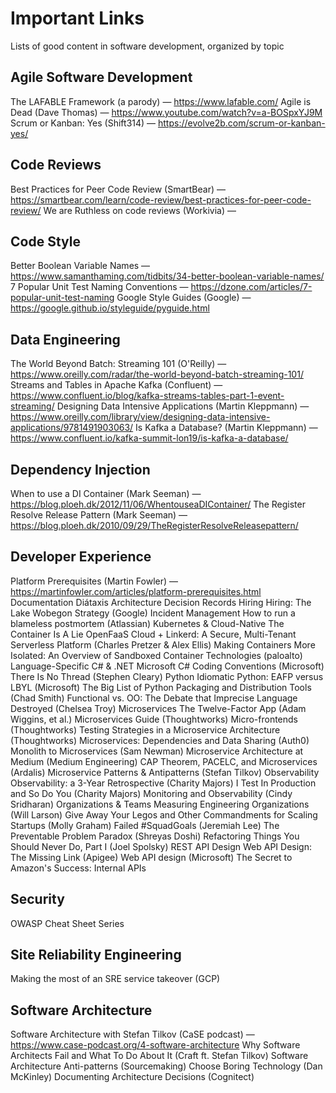 # Important Links

Lists of good content in software development, organized by topic


## Agile Software Development

The LAFABLE Framework (a parody) — https://www.lafable.com/
Agile is Dead (Dave Thomas) — https://www.youtube.com/watch?v=a-BOSpxYJ9M
Scrum or Kanban: Yes (Shift314) — https://evolve2b.com/scrum-or-kanban-yes/

## Code Reviews 

Best Practices for Peer Code Review (SmartBear) — https://smartbear.com/learn/code-review/best-practices-for-peer-code-review/
We are Ruthless on code reviews (Workivia) — 

## Code Style

Better Boolean Variable Names — https://www.samanthaming.com/tidbits/34-better-boolean-variable-names/
7 Popular Unit Test Naming Conventions — https://dzone.com/articles/7-popular-unit-test-naming
Google Style Guides (Google) — https://google.github.io/styleguide/pyguide.html

## Data Engineering

The World Beyond Batch: Streaming 101 (O'Reilly) — https://www.oreilly.com/radar/the-world-beyond-batch-streaming-101/
Streams and Tables in Apache Kafka (Confluent) — https://www.confluent.io/blog/kafka-streams-tables-part-1-event-streaming/
Designing Data Intensive Applications (Martin Kleppmann) — https://www.oreilly.com/library/view/designing-data-intensive-applications/9781491903063/
Is Kafka a Database? (Martin Kleppmann) — https://www.confluent.io/kafka-summit-lon19/is-kafka-a-database/

## Dependency Injection

When to use a DI Container (Mark Seeman) — https://blog.ploeh.dk/2012/11/06/WhentouseaDIContainer/
The Register Resolve Release Pattern (Mark Seeman) — https://blog.ploeh.dk/2010/09/29/TheRegisterResolveReleasepattern/

## Developer Experience

Platform Prerequisites (Martin Fowler) — https://martinfowler.com/articles/platform-prerequisites.html
Documentation
Diátaxis
Architecture Decision Records
Hiring
Hiring: The Lake Wobegon Strategy (Google)
Incident Management
How to run a blameless postmortem (Atlassian)
Kubernetes & Cloud-Native
The Container Is A Lie
OpenFaaS Cloud + Linkerd: A Secure, Multi-Tenant Serverless Platform (Charles Pretzer & Alex Ellis)
Making Containers More Isolated: An Overview of Sandboxed Container Technologies (paloalto)
Language-Specific
C# & .NET
Microsoft C# Coding Conventions (Microsoft)
There Is No Thread (Stephen Cleary)
Python
Idiomatic Python: EAFP versus LBYL (Microsoft)
The Big List of Python Packaging and Distribution Tools (Chad Smith)
Functional vs. OO: The Debate that Imprecise Language Destroyed (Chelsea Troy)
Microservices
The Twelve-Factor App (Adam Wiggins, et al.)
Microservices Guide (Thoughtworks)
Micro-frontends (Thoughtworks)
Testing Strategies in a Microservice Architecture (Thoughtworks)
Microservices: Dependencies and Data Sharing (Auth0)
Monolith to Microservices (Sam Newman)
Microservice Architecture at Medium (Medium Engineering)
CAP Theorem, PACELC, and Microservices (Ardalis)
Microservice Patterns & Antipatterns (Stefan Tilkov)
Observability
Observability: a 3-Year Retrospective (Charity Majors)
I Test In Production and So Do You (Charity Majors)
Monitoring and Observability (Cindy Sridharan)
Organizations & Teams
Measuring Engineering Organizations (Will Larson)
Give Away Your Legos and Other Commandments for Scaling Startups (Molly Graham)
Failed #SquadGoals (Jeremiah Lee)
The Preventable Problem Paradox (Shreyas Doshi)
Refactoring
Things You Should Never Do, Part I (Joel Spolsky)
REST API Design
Web API Design: The Missing Link (Apigee)
Web API design (Microsoft)
The Secret to Amazon's Success: Internal APIs
## Security

OWASP Cheat Sheet Series

## Site Reliability Engineering

Making the most of an SRE service takeover (GCP)
## Software Architecture

Software Architecture with Stefan Tilkov (CaSE podcast) — https://www.case-podcast.org/4-software-architecture
Why Software Architects Fail and What To Do About It (Craft ft. Stefan Tilkov)
Software Architecture Anti-patterns (Sourcemaking)
Choose Boring Technology (Dan McKinley)
Documenting Architecture Decisions (Cognitect)

